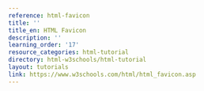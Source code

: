 ```yaml
---
reference: html-favicon
title: ''
title_en: HTML Favicon
description: ''
learning_order: '17'
resource_categories: html-tutorial
directory: html-w3schools/html-tutorial
layout: tutorials
link: https://www.w3schools.com/html/html_favicon.asp
---
```

